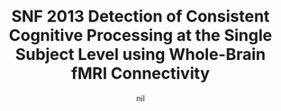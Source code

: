 ---
title: "SNF 2013 Detection of Consistent Cognitive Processing at the Single Subject Level using Whole-Brain fMRI Connectivity"
project_id: 
date: nil
conference_id: ""
presenters:
   - javier_gonzalez-castillo
summary: "<p>SFN 2013, San Diego</p>"
file: /assets/presentations/SFN_2013_POSTER_679-22_Nov12_COGSTATES_v01_small.pdf
filename: SFN_2013_POSTER_679-22_Nov12_COGSTATES_v01_small.pdf
layout: presentation
---